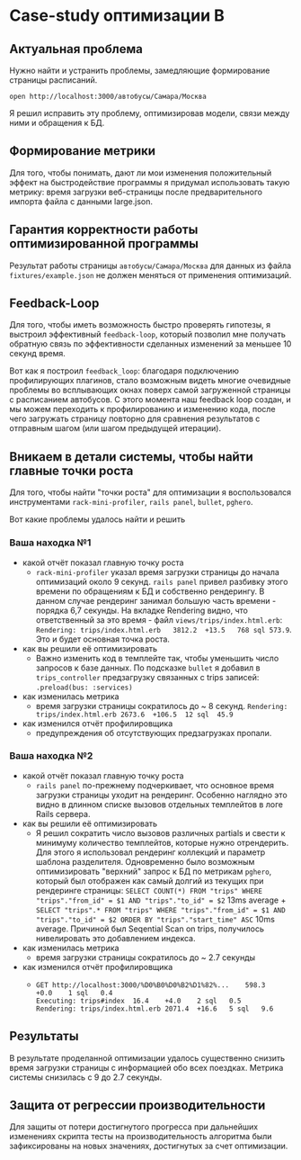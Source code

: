 # Case-study оптимизации B

## Актуальная проблема
Нужно найти и устранить проблемы, замедляющие формирование страницы расписаний.

`open http://localhost:3000/автобусы/Самара/Москва`

Я решил исправить эту проблему, оптимизировав модели, связи между ними и обращения к БД.

## Формирование метрики
Для того, чтобы понимать, дают ли мои изменения положительный эффект на быстродействие программы я придумал использовать такую метрику: время загрузки веб-страницы после предварительного импорта файла с данными large.json.

## Гарантия корректности работы оптимизированной программы
Результат работы страницы `автобусы/Самара/Москва` для данных из файла `fixtures/example.json` не должен меняться от применения оптимизаций.

## Feedback-Loop
Для того, чтобы иметь возможность быстро проверять гипотезы, я выстроил эффективный `feedback-loop`, который позволил мне получать обратную связь по эффективности сделанных изменений за меньшее 10 секунд время.

Вот как я построил `feedback_loop`: благодаря подключению профилирующих плагинов, стало возможным видеть многие очевидные проблемы во всплывающих окнах поверх самой загруженной страницы с расписанием автобусов.
С этого момента наш feedback loop создан, и мы можем переходить к профилированию и изменению кода, после чего загружать страницу повторно для сравнения результатов с отправным шагом (или шагом предыдущей итерации).

## Вникаем в детали системы, чтобы найти главные точки роста
Для того, чтобы найти "точки роста" для оптимизации я воспользовался инструментами `rack-mini-profiler`, `rails panel`, `bullet`, `pghero`.

Вот какие проблемы удалось найти и решить

### Ваша находка №1
- какой отчёт показал главную точку роста
  * `rack-mini-profiler` указал время загрузки страницы до начала оптимизаций около 9 секунд. `rails panel` привел разбивку этого времени по обращениям к БД и собственно рендерингу. В данном случае рендеринг занимал большую часть времени - порядка 6,7 секунды. На вкладке Rendering видно, что ответственный за это время - файл `views/trips/index.html.erb`: `Rendering: trips/index.html.erb	3812.2	+13.5	768 sql	573.9`. Это и будет основная точка роста.
- как вы решили её оптимизировать
  * Важно изменить код в темплейте так, чтобы уменьшить число запросов к базе данных. По подсказке `bullet` я добавил в `trips_controller` предзагрузку связанных с trips записей: `.preload(bus: :services)`
- как изменилась метрика
  * время загрузки страницы сократилось до ~ 8 секунд. `Rendering: trips/index.html.erb	2673.6	+106.5	12 sql	45.9`
- как изменился отчёт профилировщика
  * предупреждения об отсутствующих предзагрузках пропали.

### Ваша находка №2
- какой отчёт показал главную точку роста
  * `rails panel` по-прежнему подчеркивает, что основное время загрузки страницы уходит на рендеринг. Особенно наглядно это видно в длинном списке вызовов отдельных темплейтов в логе Rails сервера.
- как вы решили её оптимизировать
  * Я решил сократить число вызовов различных partials и свести к минимуму количество темплейтов, которые нужно отрендерить. Для этого я использовал рендеринг коллекций и параметр шаблона разделителя. Одновременно было возможным оптимизировать "верхний" запрос к БД по метрикам `pghero`, который был отображен как самый долгий из текущих при рендеринге страницы:
  `SELECT COUNT(*) FROM "trips" WHERE "trips"."from_id" = $1 AND "trips"."to_id" = $2` 13ms average +
  `SELECT "trips".* FROM "trips" WHERE "trips"."from_id" = $1 AND "trips"."to_id" = $2 ORDER BY "trips"."start_time" ASC` 10ms average. Причиной был Seqential Scan on trips, получилось нивелировать это добавлением индекса.
- как изменилась метрика
  * время загрузки страницы сократилось до ~ 2.7 секунды
- как изменился отчёт профилировщика
  * ```
    GET http://localhost:3000/%D0%B0%D0%B2%D1%82%...	598.3	+0.0	1 sql	0.4
    Executing: trips#index	16.4	+4.0	2 sql	0.5
    Rendering: trips/index.html.erb	2071.4	+16.6	5 sql	9.6
    ```

## Результаты
В результате проделанной оптимизации удалось существенно снизить время загрузки страницы с информацией обо всех поездках. Метрика системы снизилась с 9 до 2.7 секунды.

## Защита от регрессии производительности
Для защиты от потери достигнутого прогресса при дальнейших изменениях скрипта тесты на производительность алгоритма были зафиксированы на новых значениях, достигнутых за счет оптимизации.
